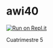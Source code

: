 # awi40

[![Run on Repl.it](https://repl.it/badge/github/FernandoPZ/awi40)](https://repl.it/github/FernandoPZ/awi40)

Cuatrimestre 5